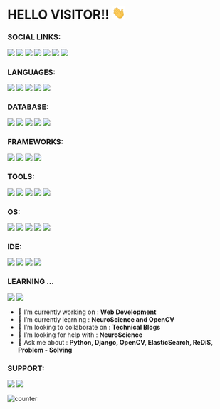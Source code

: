# HELLO VISITOR!! <img src="https://raw.githubusercontent.com/ABSphreak/ABSphreak/master/gifs/Hi.gif" width="30px"></img>
</hr>

### SOCIAL LINKS:
[<img height="30" src="https://img.shields.io/badge/Quora-%23B92B27.svg?&style=for-the-badge&logo=Quora&logoColor=white" />](https://www.quora.com/profile/Vishal-566)
[<img height="30" src="https://img.shields.io/badge/HackerEarth-%232C3454.svg?&style=for-the-badge&logo=HackerEarth&logoColor=Blue" />](http://www.hackerearth.com/@TheBeast)
[<img height="30" src="https://img.shields.io/badge/Gmail-D14836?style=for-the-badge&logo=gmail&logoColor=white" />](mail007tovishal@gmail.com)
[<img height="30" src="https://img.shields.io/badge/twitter-%231DA1F2.svg?&style=for-the-badge&logo=twitter&logoColor=white" />](http://instagram.com/_thevishal_)
[<img height="30" src="https://img.shields.io/badge/Stack_Overflow-FE7A16?style=for-the-badge&logo=stack-overflow&logoColor=white" />](http://stackoverflow.com/users/8865579/dark-c0d3r)
[<img height="30" src = "https://img.shields.io/badge/Youtube-%23E4405F.svg?&style=for-the-badge&logo=Youtube&logoColor=white">](http://youtube.com/c/SimplyPython) 
[<img height="30" src="https://img.shields.io/badge/linkedin-blue.svg?&style=for-the-badge&logo=linkedin&logoColor=white" />](http://linkedin.com/in/the-vishal)
</hr>

### LANGUAGES:
<img height="30" src="https://img.shields.io/badge/C-00599C?style=for-the-badge&logo=c&logoColor=white" /></img>
<img height="30" src="https://img.shields.io/badge/Python-FFD43B?style=for-the-badge&logo=python&logoColor=darkgreen" /></img>
<img height="30" src="https://img.shields.io/badge/Numpy-777BB4?style=for-the-badge&logo=numpy&logoColor=white" /></img>
<img height="30" src="https://img.shields.io/badge/Pandas-2C2D72?style=for-the-badge&logo=pandas&logoColor=white" /></img>
<img height="30" src="https://img.shields.io/badge/JavaScript-323330?style=for-the-badge&logo=javascript&logoColor=F7DF1E" /></img>
</hr>

### DATABASE:
<img height="30" src="https://img.shields.io/badge/Elastic_Search-005571?style=for-the-badge&logo=elasticsearch&logoColor=white" /></img>
<img height="30" src="https://img.shields.io/badge/PostgreSQL-316192?style=for-the-badge&logo=postgresql&logoColor=white" />
<img height="30" src="https://img.shields.io/badge/MongoDB-4EA94B?style=for-the-badge&logo=mongodb&logoColor=white" />
<img height="30" src="https://img.shields.io/badge/MySQL-00000F?style=for-the-badge&logo=mysql&logoColor=white" />
<img height="30" src="https://img.shields.io/badge/redis-%23DD0031.svg?&style=for-the-badge&logo=redis&logoColor=white" />
</hr>

### FRAMEWORKS:
<img height="30" src="https://img.shields.io/badge/Jupyter-F37626.svg?&style=for-the-badge&logo=Jupyter&logoColor=white" /></img>
<img height="30" src="https://img.shields.io/badge/Django-092E20?style=for-the-badge&logo=django&logoColor=green" />
<img height="30" src="https://img.shields.io/badge/DJANGO-REST-ff1709?style=for-the-badge&logo=django&logoColor=white&color=ff1709&labelColor=gray" />
<img height="30" src="https://img.shields.io/badge/Flask-000000?style=for-the-badge&logo=flask&logoColor=white" />
</hr>

### TOOLS:
<img height="30" src="https://img.shields.io/badge/Git-F05032?style=for-the-badge&logo=git&logoColor=white" /></img>
<img height="30" src="https://img.shields.io/badge/Postman-FF6C37?style=for-the-badge&logo=Postman&logoColor=white" />
<img height="30" src="https://img.shields.io/badge/Selenium-43B02A?style=for-the-badge&logo=Selenium&logoColor=white" />
<img height="30" src="https://img.shields.io/badge/Nginx-009639?style=for-the-badge&logo=nginx&logoColor=white" />
<img height="30" src="https://img.shields.io/badge/Docker-2CA5E0?style=for-the-badge&logo=docker&logoColor=white" />
</hr>

### OS:
<img height="30" src="https://img.shields.io/badge/Linux-FCC624?style=for-the-badge&logo=linux&logoColor=black" /></img>
<img height="30" src="https://img.shields.io/badge/Windows-0078D6?style=for-the-badge&logo=windows&logoColor=white" />
<img height="30" src="https://img.shields.io/badge/Ubuntu-E95420?style=for-the-badge&logo=ubuntu&logoColor=white" />
<img height="30" src="https://img.shields.io/badge/Kali_Linux-557C94?style=for-the-badge&logo=kali-linux&logoColor=white" />
<img height="30" src="https://img.shields.io/badge/Android-3DDC84?style=for-the-badge&logo=android&logoColor=white" />
</hr>

### IDE:
<img height="30" src="https://img.shields.io/badge/sublime_text-%23575757.svg?&style=for-the-badge&logo=sublime-text&logoColor=important" /></img>
<img height="30" src="https://img.shields.io/badge/VIM-%2311AB00.svg?&style=for-the-badge&logo=vim&logoColor=white" />
<img height="30" src="https://img.shields.io/badge/Arduino_IDE-00979D?style=for-the-badge&logo=arduino&logoColor=white" />
<img height="30" src="https://img.shields.io/badge/pycharm-143?style=for-the-badge&logo=pycharm&logoColor=black&color=black&labelColor=green" />
</hr>

### LEARNING ...
<img height="30" src="https://img.shields.io/badge/Flutter-02569B?style=for-the-badge&logo=flutter&logoColor=white" /></img>
<img height="30" src="https://img.shields.io/badge/React-20232A?style=for-the-badge&logo=react&logoColor=61DAFB" />
</hr>

- 🔭 I’m currently working on : **Web Development**
- 🌱 I’m currently learning : **NeuroScience and OpenCV**
- 👯 I’m looking to collaborate on : **Technical Blogs**
- 🤔 I’m looking for help with : **NeuroScience**
- 💬 Ask me about : **Python, Django, OpenCV, ElasticSearch, ReDiS, Problem - Solving**

### SUPPORT:
[<img height="30" src = "https://img.shields.io/badge/Buy_Me_A_Coffee-FFDD00?style=for-the-badge&logo=buy-me-a-coffee&logoColor=black">](https://www.buymeacoffee.com/thevishal) 
[<img height="30" src = "https://img.shields.io/badge/PayPal-00457C?style=for-the-badge&logo=paypal&logoColor=white">](https://www.paypal.com/paypalme/anonymous007) 


![counter](https://en42oinsn08n662.m.pipedream.net)
